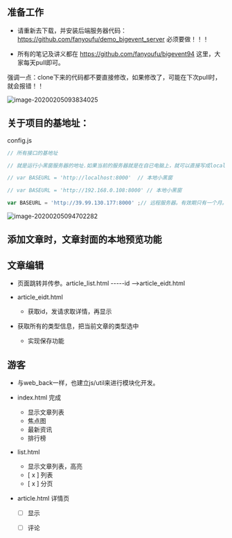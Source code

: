 ## 准备工作

- 请重新去下载，并安装后端服务器代码： https://github.com/fanyoufu/demo_bigevent_server  必须要做！！！

- 所有的笔记及讲义都在  https://github.com/fanyoufu/bigevent94 这里，大家每天pull即可。

  

强调一点：clone下来的代码都不要直接修改，如果修改了，可能在下次pull时，就会报错！！

![image-20200205093834025](asset/image-20200205093834025.png)

## 关于项目的基地址：

config.js

```javascript
// 所有接口的基地址

// 就是运行小黑窗服务器的地址.如果当前的服务器就是在自已电脑上，就可以直接写成localhost

// var BASEURL = 'http://localhost:8000'  // 本地小黑窗

// var BASEURL = 'http://192.168.0.108:8000' // 本地小黑窗

var BASEURL = 'http://39.99.130.177:8000' ;// 远程服务器。有效期只有一个月。
```



![image-20200205094702282](asset/image-20200205094702282.png)

## 添加文章时，文章封面的本地预览功能

## 文章编辑

- 页面跳转并传参。article_list.html -----id -->article_eidt.html

- article_eidt.html

  - 获取id，发请求取详情，再显示
- 获取所有的类型信息，把当前文章的类型选中
  -  实现保存功能

## 游客

- 与web_back一样，也建立js/util来进行模块化开发。
- index.html 完成
  - 显示文章列表
  - 焦点图
  - 最新资讯
  - 排行榜
- list.html
  - 显示文章列表，高亮
  - [ x ] 列表
  - [ x ] 分页

- article.html 详情页
  - [ ] 显示
  - [ ] 评论

